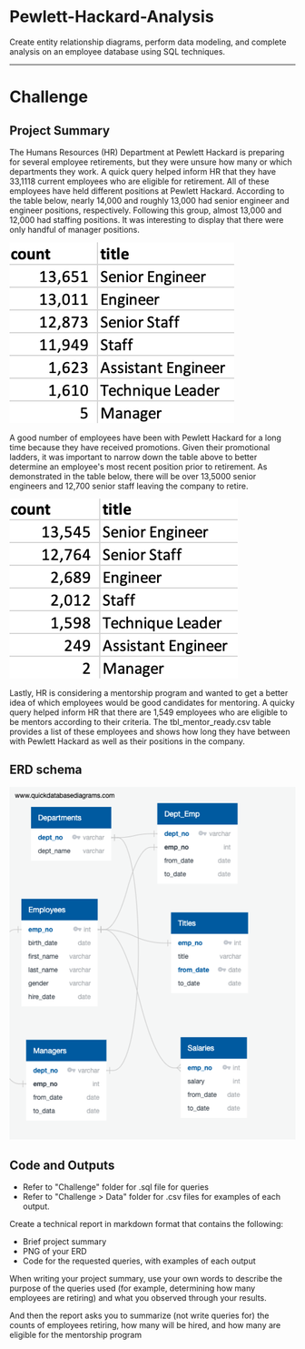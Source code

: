 # Pewlett-Hackard-Analysis
Create entity relationship diagrams, perform data modeling, and complete analysis on an employee database using SQL techniques.

---

# Challenge

## Project Summary
The Humans Resources (HR) Department at Pewlett Hackard is preparing for several employee retirements, but they were unsure how many or which departments they work. A quick query helped inform HR that they have 33,1118 current employees who are eligible for retirement. All of these employees have held different positions at Pewlett Hackard. According to the table below, nearly 14,000 and roughly 13,000 had senior engineer and engineer positions, respectively. Following this group, almost 13,000 and 12,000 had staffing positions. It was interesting to display that there were only handful of manager positions.

![No. of Titles Retiring](Challenge/Titles_Retiring.png)

A good number of employees have been with Pewlett Hackard for a long time because they have received promotions. Given their promotional ladders, it was important to narrow down the table above to better determine an employee's most recent position prior to retirement. As demonstrated in the table below, there will be over 13,5000 senior engineers and 12,700 senior staff leaving the company to retire. 

![No. of Most Recent Titles Retiring](Challenge/Unique_Titles_Retiring.png)

Lastly, HR is considering a mentorship program and wanted to get a better idea of which employees would be good candidates for mentoring. A quicky query helped inform HR that there are 1,549 employees who are eligible to be mentors according to their criteria. The tbl_mentor_ready.csv table provides a list of these employees and shows how long they have between with Pewlett Hackard as well as their positions in the company.


## ERD schema
![ERD schedma](EmployeeDB_revised.png)

## Code and Outputs
* Refer to "Challenge" folder for .sql file for queries
* Refer to "Challenge > Data" folder for .csv files for examples of each output.



Create a technical report in markdown format that contains the following:
* Brief project summary
* PNG of your ERD
* Code for the requested queries, with examples of each output

When writing your project summary, use your own words to describe the purpose of the queries used (for example, determining how many employees are retiring) and what you observed through your results.

And then the report asks you to summarize (not write queries for) the counts of employees retiring, how many will be hired, and how many are eligible for the mentorship program
